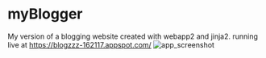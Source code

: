 # myBlogger
My version of a blogging website created with webapp2 and jinja2.
running live at https://blogzzz-162117.appspot.com/
![app_screenshot](https://cloud.githubusercontent.com/assets/11416410/24125672/d6ef386e-0d97-11e7-8502-c1dbdfa3ed6a.png)
